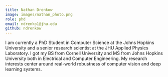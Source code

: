 ```yaml
---
title: Nathan Drenkow
image: images/nathan_photo.png
role: phd
email: ndrenko1@jhu.edu
github: ndrenkow
---
```


I am currently a PhD Student in Computer Science at the Johns Hopkins University and a senior research scientist at the JHU Applied Physics Laboratory. I got my BS from Cornell University and MS from Johns Hopkins University both in Electrical and Computer Engineering.  My research interests center around real-world robustness of computer vision and deep learning systems.
 


